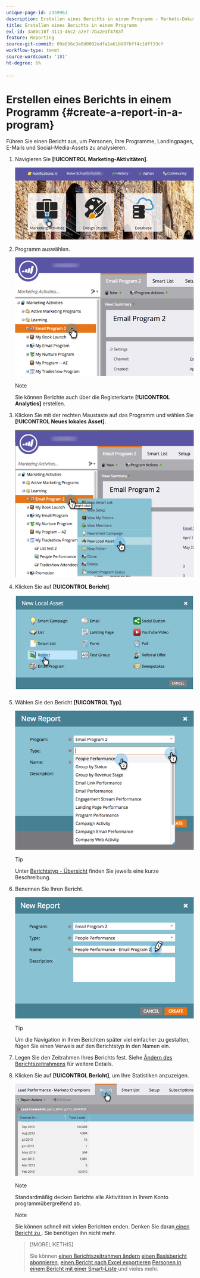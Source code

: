 ```yaml
---
unique-page-id: 2359963
description: Erstellen eines Berichts in einem Programm - Marketo-Dokumente - Produktdokumentation
title: Erstellen eines Berichts in einem Programm
exl-id: 3a80c10f-3113-46c2-a2e7-7ba2e3f4783f
feature: Reporting
source-git-commit: 09a656c3a0d0002edfa1a61b987bff4c1dff33cf
workflow-type: tm+mt
source-wordcount: '181'
ht-degree: 6%

---
```


# Erstellen eines Berichts in einem Programm {#create-a-report-in-a-program}

Führen Sie einen Bericht aus, um Personen, Ihre Programme, Landingpages, E-Mails und Social-Media-Assets zu analysieren.

1. Navigieren Sie **[!UICONTROL Marketing-Aktivitäten]**.

   ![](assets/login-marketing-activities.png)

1. Programm auswählen.

   ![](assets/selectprogramreport.png)

   >[!NOTE]
   >
   >Sie können Berichte auch über die Registerkarte **[!UICONTROL Analytics]** erstellen.

1. Klicken Sie mit der rechten Maustaste auf das Programm und wählen Sie **[!UICONTROL Neues lokales Asset]**.

   ![](assets/programrightclick-asset.png)

1. Klicken Sie auf **[!UICONTROL Bericht]**.

   ![](assets/image2014-9-15-18-3a36-3a46.png)

1. Wählen Sie den Bericht **[!UICONTROL Typ]**.

   ![](assets/choosereport.png)

   >[!TIP]
   >
   >Unter [Berichtstyp - Übersicht](https://docs.marketo.com/display/DOCS/Report+Type+Overview) finden Sie jeweils eine kurze Beschreibung.

1. Benennen Sie Ihren Bericht.

   ![](assets/namereport.png)

   >[!TIP]
   >
   >Um die Navigation in Ihren Berichten später viel einfacher zu gestalten, fügen Sie einen Verweis auf den Berichtstyp in den Namen ein.

1. Legen Sie den Zeitrahmen Ihres Berichts fest. Siehe [Ändern des Berichtszeitrahmens](/help/marketo/product-docs/reporting/basic-reporting/editing-reports/change-a-report-time-frame.md) für weitere Details.

1. Klicken Sie auf **[!UICONTROL Bericht]**, um Ihre Statistiken anzuzeigen.

   ![](assets/image2014-9-15-18-3a38-3a5.png)

   >[!NOTE]
   >
   >Standardmäßig decken Berichte alle Aktivitäten in Ihrem Konto programmübergreifend ab.

   >[!NOTE]
   >
   >Sie können schnell mit vielen Berichten enden. Denken Sie daran[ einen Bericht zu ](/help/marketo/product-docs/reporting/basic-reporting/report-activity/delete-a-report.md). Sie benötigen ihn nicht mehr.

   >[!MORELIKETHIS]
   >
   >Sie können [einen Berichtszeitrahmen ändern](/help/marketo/product-docs/reporting/basic-reporting/editing-reports/change-a-report-time-frame.md) [einen Basisbericht abonnieren](/help/marketo/product-docs/reporting/basic-reporting/report-subscriptions/subscribe-to-a-basic-report.md), [einen Bericht nach Excel exportieren](/help/marketo/product-docs/reporting/basic-reporting/report-activity/export-a-report-to-excel.md) [ Personen in einem Bericht mit einer Smart-Liste ](/help/marketo/product-docs/reporting/basic-reporting/editing-reports/filter-people-in-a-report-with-a-smart-list.md) und vieles mehr.
